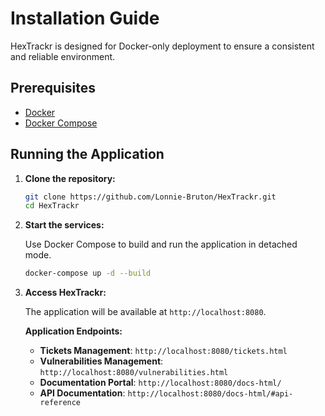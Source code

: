 # Installation Guide

HexTrackr is designed for Docker-only deployment to ensure a consistent and reliable environment.

## Prerequisites

- [Docker](https://docs.docker.com/get-docker/)
- [Docker Compose](https://docs.docker.com/compose/install/)

## Running the Application

1. **Clone the repository:**

    ```bash
    git clone https://github.com/Lonnie-Bruton/HexTrackr.git
    cd HexTrackr
    ```

1. **Start the services:**

    Use Docker Compose to build and run the application in detached mode.

    ```bash
    docker-compose up -d --build
    ```

1. **Access HexTrackr:**

    The application will be available at `http://localhost:8080`.

    **Application Endpoints:**

    - **Tickets Management**: `http://localhost:8080/tickets.html`
    - **Vulnerabilities Management**: `http://localhost:8080/vulnerabilities.html`
    - **Documentation Portal**: `http://localhost:8080/docs-html/`
    - **API Documentation**: `http://localhost:8080/docs-html/#api-reference`

